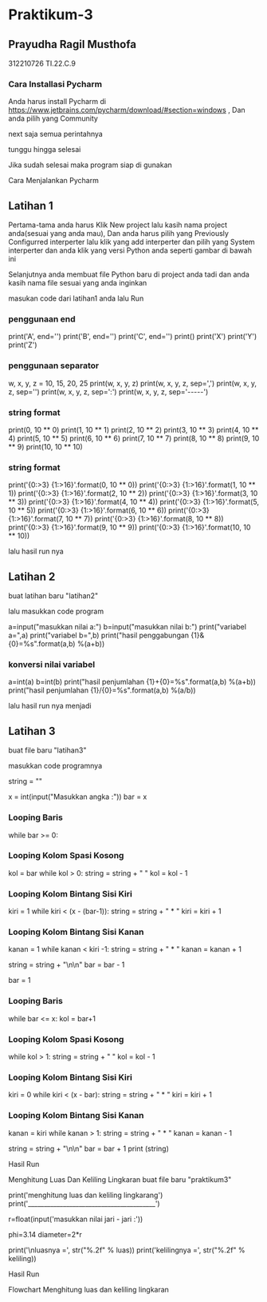 # Praktikum-3
## Prayudha Ragil Musthofa
  312210726
  TI.22.C.9
  
### Cara Installasi Pycharm
Anda harus install Pycharm di https://www.jetbrains.com/pycharm/download/#section=windows , Dan anda pilih yang Community

next saja semua perintahnya


tunggu hingga selesai


Jika sudah selesai maka program siap di gunakan

Cara Menjalankan Pycharm
## Latihan 1
Pertama-tama anda harus Klik New project lalu kasih nama project anda(sesuai yang anda mau), Dan anda harus pilih yang Previously Configurred interperter lalu klik yang add interperter dan pilih yang System interperter dan anda klik yang versi Python anda seperti gambar di bawah ini


Selanjutnya anda membuat file Python baru di project anda tadi dan anda kasih nama file sesuai yang anda inginkan


masukan code dari latihan1 anda lalu Run

### penggunaan end

print('A', end='')
print('B', end='')
print('C', end='')
print()
print('X')
print('Y')
print('Z')

### penggunaan separator
w, x, y, z = 10, 15, 20, 25
print(w, x, y, z)
print(w, x, y, z, sep=',')
print(w, x, y, z, sep='')
print(w, x, y, z, sep=':')
print(w, x, y, z, sep='-----')

### string format
print(0, 10 ** 0)
print(1, 10 ** 1)
print(2, 10 ** 2)
print(3, 10 ** 3)
print(4, 10 ** 4)
print(5, 10 ** 5)
print(6, 10 ** 6)
print(7, 10 ** 7)
print(8, 10 ** 8)
print(9, 10 ** 9)
print(10, 10 ** 10)

### string format
print('{0:>3} {1:>16}'.format(0, 10 ** 0))
print('{0:>3} {1:>16}'.format(1, 10 ** 1))
print('{0:>3} {1:>16}'.format(2, 10 ** 2))
print('{0:>3} {1:>16}'.format(3, 10 ** 3))
print('{0:>3} {1:>16}'.format(4, 10 ** 4))
print('{0:>3} {1:>16}'.format(5, 10 ** 5))
print('{0:>3} {1:>16}'.format(6, 10 ** 6))
print('{0:>3} {1:>16}'.format(7, 10 ** 7))
print('{0:>3} {1:>16}'.format(8, 10 ** 8))
print('{0:>3} {1:>16}'.format(9, 10 ** 9))
print('{0:>3} {1:>16}'.format(10, 10 ** 10))

lalu hasil run nya



## Latihan 2
buat latihan baru "latihan2"

lalu masukkan code program

a=input("masukkan nilai a:")
b=input("masukkan nilai b:")
print("variabel a=",a)
print("variabel b=",b)
print("hasil penggabungan {1}&{0}=%s".format(a,b) %(a+b))

### konversi nilai variabel
a=int(a)
b=int(b)
print("hasil penjumlahan {1}+{0}=%s".format(a,b) %(a+b))
print("hasil penjumlahan {1}/{0}=%s".format(a,b) %(a/b))

lalu hasil run nya menjadi


## Latihan 3
buat file baru "latihan3"


masukkan code programnya

string = ""

x = int(input("Masukkan angka :"))
bar = x
### Looping Baris
while bar >= 0:
### Looping Kolom Spasi Kosong
kol = bar
while kol > 0:
	string = string + "   "
	kol = kol - 1
### Looping Kolom Bintang Sisi Kiri
kiri = 1
while kiri < (x - (bar-1)):
	string = string + " * "
	kiri = kiri + 1
### Looping Kolom Bintang Sisi Kanan
kanan = 1
while kanan < kiri -1:
	string = string + " * "
	kanan = kanan + 1

string = string + "\n\n"
bar = bar - 1

bar = 1
### Looping Baris
while bar <= x:
kol = bar+1
### Looping Kolom Spasi Kosong
while kol > 1:
	string = string + "   "
	kol = kol - 1
### Looping Kolom Bintang Sisi Kiri
kiri = 0
while kiri < (x - bar):
	string = string + " * "
	kiri = kiri + 1
### Looping Kolom Bintang Sisi Kanan
kanan = kiri
while kanan > 1:
	string = string + " * "
	kanan = kanan - 1

string = string + "\n\n"
bar = bar + 1
print (string)


Hasil Run


Menghitung Luas Dan Keliling Lingkaran
buat file baru "praktikum3"

print('menghitung luas dan keliling lingkarang')
print('________________________________________')

r=float(input('masukkan nilai jari - jari :'))

phi=3.14
diameter=2*r

print('\nluasnya =', str("%.2f" % luas))
print('kelilingnya =', str("%.2f" % keliling))


Hasil Run


Flowchart Menghitung luas dan keliling lingkaran
